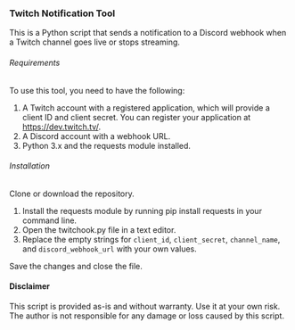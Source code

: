 ### Twitch Notification Tool
This is a Python script that sends a notification to a Discord webhook when a Twitch channel goes live or stops streaming.

###### Requirements
To use this tool, you need to have the following:
1. A Twitch account with a registered application, which will provide a client ID and client secret. You can register your application at https://dev.twitch.tv/.
2. A Discord account with a webhook URL.
3. Python 3.x and the requests module installed.
###### Installation
Clone or download the repository.
1. Install the requests module by running pip install requests in your command line.
2. Open the twitchook.py file in a text editor.
3. Replace the empty strings for ``client_id``, ``client_secret``, ``channel_name``, and ``discord_webhook_url`` with your own values.

Save the changes and close the file.
#### Disclaimer
This script is provided as-is and without warranty. Use it at your own risk. The author is not responsible for any damage or loss caused by this script.
